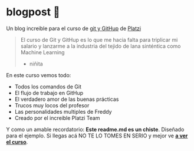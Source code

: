 # blogpost 💚
Un blog increible para el curso de [git y GitHup](https://platzi.com/clases/git-github/ "git y GitHup") de [Platzi](https://platzi.com/clases/git-github/ "Platzi")
>El curso de Git y GitHup es lo que me hacia falta para triplicar mi salario y lanzarme a la industria del tejido de lana sinténtica como Machine Learning
>- niñita

En este curso vemos todo:
* Todos los comandos de Git 
* El flujo de trabajo en GitHup
* El verdadero amor de las buenas prácticas
* Trucos muy locos del profesor 
* Las personalidades multiples de Freddy
* Creado por el increible Platzi Team

Y como un amable recordatorio: **Este readme.md es un chiste**. Diseñado para el ejemplo. Si llegas acá NO TE LO TOMES EN SERIO y mejor ve [**a ver el curso**](https://platzi.com/clases/git-github/ "a ver el curso").